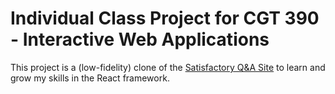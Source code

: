 # Individual Class Project for CGT 390 - Interactive Web Applications

This project is a (low-fidelity) clone of the [Satisfactory Q&A Site](https://questions.satisfactorygame.com) to learn and grow my skills in the React framework.
